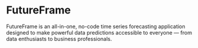 # FutureFrame
FutureFrame is an all-in-one, no-code time series forecasting application designed to make powerful data predictions accessible to everyone — from data enthusiasts to business professionals.
